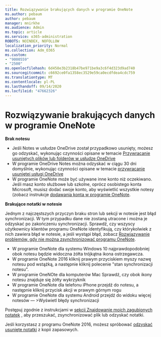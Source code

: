 ```yaml
---
title: Rozwiązywanie brakujących danych w programie OneNote
ms.author: pebaum
author: pebaum
manager: mnirkhe
ms.audience: Admin
ms.topic: article
ms.service: o365-administration
ROBOTS: NOINDEX, NOFOLLOW
localization_priority: Normal
ms.collection: Adm_O365
ms.custom:
- "9000559"
- "2500"
ms.openlocfilehash: 6d458e3b2318b47be971be9a3c6f4d323d9ad740
ms.sourcegitcommit: c6692ce0fa1358ec3529e59ca0ecdfdea4cdc759
ms.translationtype: MT
ms.contentlocale: pl-PL
ms.lasthandoff: 09/14/2020
ms.locfileid: "47662326"
---
```

# <a name="resolving-missing-data-in-onenote"></a>Rozwiązywanie brakujących danych w programie OneNote

**Brak notesu**

- Jeśli Notes w usłudze OneDrive został przypadkowo usunięty, możesz go odzyskać, wykonując czynności opisane w temacie [Przywracanie usuniętych plików lub folderów w usłudze OneDrive](https://support.office.com/article/949ada80-0026-4db3-a953-c99083e6a84f)
- W programie OneDrive Notes można odzyskać w ciągu 30 dni domyślnie, wykonując czynności opisane w temacie [przywracanie usuniętej usługi OneDrive](https://docs.microsoft.com/onedrive/restore-deleted-onedrive)
- W programie OneNote może być używane inne konto niż oczekiwano. Jeśli masz konto służbowe lub szkolne, oprócz osobistego konta Microsoft, musisz dodać swoje konto, aby wyświetlić wszystkie notesy (zobacz instrukcje [dodawania konta w programie OneNote](https://support.office.com/article/5afff855-54ee-47e4-a773-db048d4ac299).

**Brakujące notatki w notesie**

Jednym z najczęstszych przyczyn braku stron lub sekcji w notesie jest błąd synchronizacji. W tym przypadku dane nie zostaną utracone i można je odzyskać po zakończeniu synchronizacji. Sprawdź, czy wszyscy użytkownicy klientów programu OneNote identyfikują, czy którykolwiek z nich zawiera błąd w notesie, a jeśli wystąpi błąd, zobacz [Rozwiązywanie problemów, gdy nie można zsynchronizować programu OneNote](https://support.office.com/article/299495ef-66d1-448f-90c1-b785a6968d45).

- W programie OneNote dla systemu Windows 10 najprawdopodobniej obok notesu będzie widoczna żółta trójkątna ikona ostrzegawcza.
- W programie OneNote 2016 kliknij prawym przyciskiem myszy nazwę notesu pod wstążką, a następnie kliknij polecenie "stan synchronizacji notesu".
- W programie OneNOte dla komputerów Mac Sprawdź, czy obok ikony notesu znajduje się żółty wykrzyknik
- W programie OneNote dla telefonu iPhone przejdź do notesu, a następnie kliknij przycisk akcji w prawym górnym rogu
- W programie OneNote dla systemu Android przejdź do widoku więcej notesów — >Wyświetl błędy synchronizacji

Postępuj zgodnie z instrukcjami w [sekcji Znajdowanie moich zagubionych notatek](https://support.office.com/article/32cb2bd7-afe7-44d2-a711-398a88421287) , aby przeszukać, zsynchronizować plik lub odzyskać notatki.

Jeśli korzystasz z programu OneNote 2016, możesz spróbować [odzyskać usunięte notatki](https://support.office.com/article/32ed1036-74fd-4c21-bc28-033a486e6b14) z kopii zapasowych.